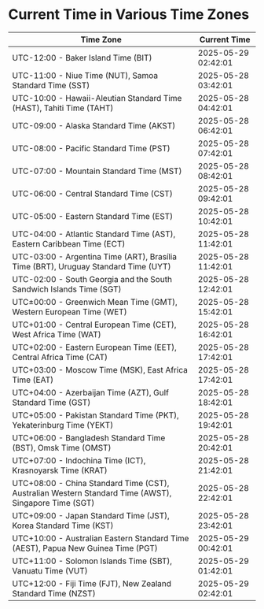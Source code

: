 # Current Time in Various Time Zones

| Time Zone | Current Time |
|-----------|--------------|
| UTC-12:00 - Baker Island Time (BIT) | 2025-05-29 02:42:01 |
| UTC-11:00 - Niue Time (NUT), Samoa Standard Time (SST) | 2025-05-28 03:42:01 |
| UTC-10:00 - Hawaii-Aleutian Standard Time (HAST), Tahiti Time (TAHT) | 2025-05-28 04:42:01 |
| UTC-09:00 - Alaska Standard Time (AKST) | 2025-05-28 06:42:01 |
| UTC-08:00 - Pacific Standard Time (PST) | 2025-05-28 07:42:01 |
| UTC-07:00 - Mountain Standard Time (MST) | 2025-05-28 08:42:01 |
| UTC-06:00 - Central Standard Time (CST) | 2025-05-28 09:42:01 |
| UTC-05:00 - Eastern Standard Time (EST) | 2025-05-28 10:42:01 |
| UTC-04:00 - Atlantic Standard Time (AST), Eastern Caribbean Time (ECT) | 2025-05-28 11:42:01 |
| UTC-03:00 - Argentina Time (ART), Brasília Time (BRT), Uruguay Standard Time (UYT) | 2025-05-28 11:42:01 |
| UTC-02:00 - South Georgia and the South Sandwich Islands Time (SGT) | 2025-05-28 12:42:01 |
| UTC±00:00 - Greenwich Mean Time (GMT), Western European Time (WET) | 2025-05-28 15:42:01 |
| UTC+01:00 - Central European Time (CET), West Africa Time (WAT) | 2025-05-28 16:42:01 |
| UTC+02:00 - Eastern European Time (EET), Central Africa Time (CAT) | 2025-05-28 17:42:01 |
| UTC+03:00 - Moscow Time (MSK), East Africa Time (EAT) | 2025-05-28 17:42:01 |
| UTC+04:00 - Azerbaijan Time (AZT), Gulf Standard Time (GST) | 2025-05-28 18:42:01 |
| UTC+05:00 - Pakistan Standard Time (PKT), Yekaterinburg Time (YEKT) | 2025-05-28 19:42:01 |
| UTC+06:00 - Bangladesh Standard Time (BST), Omsk Time (OMST) | 2025-05-28 20:42:01 |
| UTC+07:00 - Indochina Time (ICT), Krasnoyarsk Time (KRAT) | 2025-05-28 21:42:01 |
| UTC+08:00 - China Standard Time (CST), Australian Western Standard Time (AWST), Singapore Time (SGT) | 2025-05-28 22:42:01 |
| UTC+09:00 - Japan Standard Time (JST), Korea Standard Time (KST) | 2025-05-28 23:42:01 |
| UTC+10:00 - Australian Eastern Standard Time (AEST), Papua New Guinea Time (PGT) | 2025-05-29 00:42:01 |
| UTC+11:00 - Solomon Islands Time (SBT), Vanuatu Time (VUT) | 2025-05-29 01:42:01 |
| UTC+12:00 - Fiji Time (FJT), New Zealand Standard Time (NZST) | 2025-05-29 02:42:01 |
